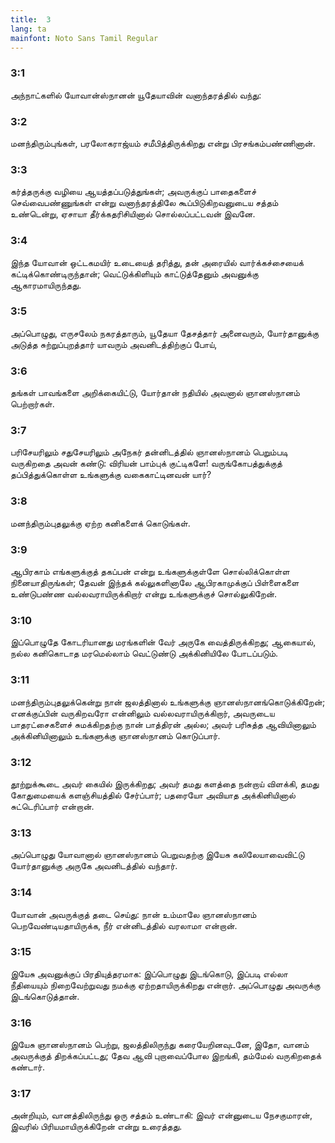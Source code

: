 ```yaml
---
title:  3
lang: ta
mainfont: Noto Sans Tamil Regular
---
```


###  3:1

அந்நாட்களில் யோவான்ஸ்நானன் யூதேயாவின் வனாந்தரத்தில் வந்து:

###  3:2

மனந்திரும்புங்கள், பரலோகராஜ்யம் சமீபித்திருக்கிறது என்று பிரசங்கம்பண்ணினான்.

###  3:3

கர்த்தருக்கு வழியை ஆயத்தப்படுத்துங்கள்; அவருக்குப் பாதைகளைச் செவ்வைபண்ணுங்கள் என்று வனாந்தரத்திலே கூப்பிடுகிறவனுடைய சத்தம் உண்டென்று, ஏசாயா தீர்க்கதரிசியினால் சொல்லப்பட்டவன் இவனே.

###  3:4

இந்த யோவான் ஒட்டகமயிர் உடையைத் தரித்து, தன் அரையில் வார்க்கச்சையைக் கட்டிக்கொண்டிருந்தான்; வெட்டுக்கிளியும் காட்டுத்தேனும் அவனுக்கு ஆகாரமாயிருந்தது.

###  3:5

அப்பொழுது, எருசலேம் நகரத்தாரும், யூதேயா தேசத்தார் அனைவரும், யோர்தானுக்கு அடுத்த சுற்றுப்புறத்தார் யாவரும் அவனிடத்திற்குப் போய்,

###  3:6

தங்கள் பாவங்களை அறிக்கையிட்டு, யோர்தான் நதியில் அவனால் ஞானஸ்நானம் பெற்றார்கள்.

###  3:7

பரிசேயரிலும் சதுசேயரிலும் அநேகர் தன்னிடத்தில் ஞானஸ்நானம் பெறும்படி வருகிறதை அவன் கண்டு: விரியன் பாம்புக் குட்டிகளே! வருங்கோபத்துக்குத் தப்பித்துக்கொள்ள உங்களுக்கு வகைகாட்டினவன் யார்?

###  3:8

மனந்திரும்புதலுக்கு ஏற்ற கனிகளைக் கொடுங்கள்.

###  3:9

ஆபிரகாம் எங்களுக்குத் தகப்பன் என்று உங்களுக்குள்ளே சொல்லிக்கொள்ள நினையாதிருங்கள்; தேவன் இந்தக் கல்லுகளினாலே ஆபிரகாமுக்குப் பிள்ளைகளை உண்டுபண்ண வல்லவராயிருக்கிறார் என்று உங்களுக்குச் சொல்லுகிறேன்.

###  3:10

இப்பொழுதே கோடரியானது மரங்களின் வேர் அருகே வைத்திருக்கிறது; ஆகையால், நல்ல கனிகொடாத மரமெல்லாம் வெட்டுண்டு அக்கினியிலே போடப்படும்.

###  3:11

மனந்திரும்புதலுக்கென்று நான் ஜலத்தினால் உங்களுக்கு ஞானஸ்நானங்கொடுக்கிறேன்; எனக்குப்பின் வருகிறவரோ என்னிலும் வல்லவராயிருக்கிறார், அவருடைய பாதரட்சைகளைச் சுமக்கிறதற்கு நான் பாத்திரன் அல்ல; அவர் பரிசுத்த ஆவியினாலும் அக்கினியினாலும் உங்களுக்கு ஞானஸ்நானம் கொடுப்பார்.

###  3:12

தூற்றுக்கூடை அவர் கையில் இருக்கிறது; அவர் தமது களத்தை நன்றாய் விளக்கி, தமது கோதுமையைக் களஞ்சியத்தில் சேர்ப்பார்; பதரையோ அவியாத அக்கினியினால் சுட்டெரிப்பார் என்றான்.

###  3:13

அப்பொழுது யோவானால் ஞானஸ்நானம் பெறுவதற்கு இயேசு கலிலேயாவைவிட்டு யோர்தானுக்கு அருகே அவனிடத்தில் வந்தார்.

###  3:14

யோவான் அவருக்குத் தடை செய்து: நான் உம்மாலே ஞானஸ்நானம் பெறவேண்டியதாயிருக்க, நீர் என்னிடத்தில் வரலாமா என்றான்.

###  3:15

இயேசு அவனுக்குப் பிரதியுத்தரமாக: இப்பொழுது இடங்கொடு, இப்படி எல்லா நீதியையும் நிறைவேற்றுவது நமக்கு ஏற்றதாயிருக்கிறது என்றார். அப்பொழுது அவருக்கு இடங்கொடுத்தான்.

###  3:16

இயேசு ஞானஸ்நானம் பெற்று, ஜலத்திலிருந்து கரையேறினவுடனே, இதோ, வானம் அவருக்குத் திறக்கப்பட்டது; தேவ ஆவி புறாவைப்போல இறங்கி, தம்மேல் வருகிறதைக் கண்டார்.

###  3:17

அன்றியும், வானத்திலிருந்து ஒரு சத்தம் உண்டாகி: இவர் என்னுடைய நேசகுமாரன், இவரில் பிரியமாயிருக்கிறேன் என்று உரைத்தது.

